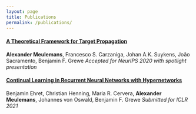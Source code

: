 ```yaml
---
layout: page
title: Publications
permalink: /publications/
---
```


#### [A Theoretical Framework for Target Propagation](https://arxiv.org/abs/2006.14331)
**Alexander Meulemans**, Francesco S. Carzaniga, Johan A.K. Suykens, João Sacramento, Benjamin F. Grewe
*Accepted for NeurIPS 2020 with spotlight presentation*

#### [Continual Learning in Recurrent Neural Networks with Hypernetworks](https://arxiv.org/abs/2006.12109)
Benjamin Ehret, Christian Henning, Maria R. Cervera, **Alexander Meulemans**, Johannes von Oswald, Benjamin F. Grewe
*Submitted for ICLR 2021*




